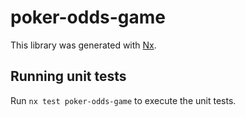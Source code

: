 # poker-odds-game

This library was generated with [Nx](https://nx.dev).

## Running unit tests

Run `nx test poker-odds-game` to execute the unit tests.
